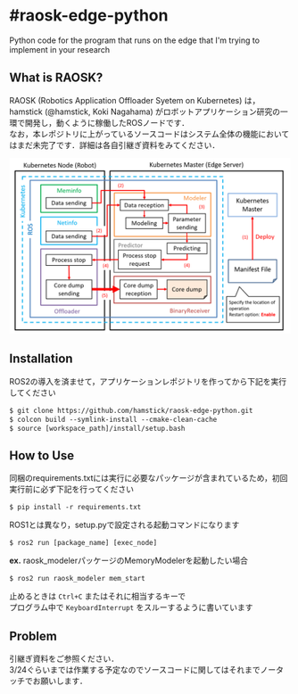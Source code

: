# #raosk-edge-python
Python code for the program that runs on the edge that I'm trying to implement in your research  

## What is RAOSK?
RAOSK (Robotics Application Offloader Syetem on Kubernetes) は，hamstick (@hamstick, Koki Nagahama) がロボットアプリケーション研究の一環で開発し，動くように稼働したROSノードです．  
なお，本レポジトリに上がっているソースコードはシステム全体の機能においてはまだ未完了です．詳細は各自引継ぎ資料をみてください．

![RAOSK](readme_imgs/systemflow.png)

## Installation
ROS2の導入を済ませて，アプリケーションレポジトリを作ってから下記を実行してください  
```
$ git clone https://github.com/hamstick/raosk-edge-python.git
$ colcon build --symlink-install --cmake-clean-cache
$ source [workspace_path]/install/setup.bash
```

## How to Use
同梱のrequirements.txtには実行に必要なパッケージが含まれているため，初回実行前に必ず下記を行ってください  
```
$ pip install -r requirements.txt
```

ROS1とは異なり，setup.pyで設定される起動コマンドになります  
```
$ ros2 run [package_name] [exec_node]
```

**ex.** raosk_modelerパッケージのMemoryModelerを起動したい場合
```
$ ros2 run raosk_modeler mem_start
```
止めるときは `Ctrl+C` またはそれに相当するキーで  
プログラム中で `KeyboardInterrupt` をスルーするように書いています

## Problem
引継ぎ資料をご参照ください．  
3/24ぐらいまでは作業する予定なのでソースコードに関してはそれまでノータッチでお願いします．
